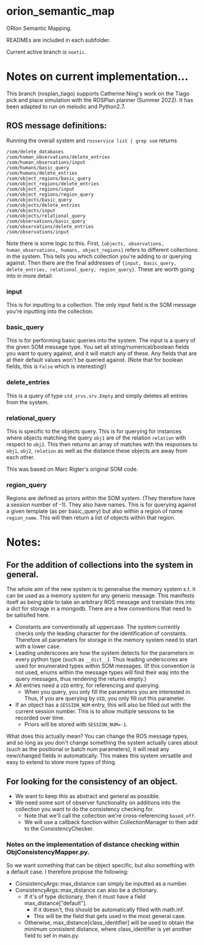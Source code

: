 # orion_semantic_map
ORIon Semantic Mapping.

READMEs are included in each subfolder.

Current active branch is `noetic`.

# Notes on current implementation...
This branch (rosplan_tiago) supports Catherine Ning's work on the Tiago pick and place simulation with the ROSPlan planner (Summer 2022). It has been adapted to run on melodic and Python2.7. 
## ROS message definitions:

Running the overall system and `rosservice list | grep som` returns 
```
/som/delete_databases
/som/human_observations/delete_entries
/som/human_observations/input
/som/humans/basic_query
/som/humans/delete_entries
/som/object_regions/basic_query
/som/object_regions/delete_entries
/som/object_regions/input
/som/object_regions/region_query
/som/objects/basic_query
/som/objects/delete_entries
/som/objects/input
/som/objects/relational_query
/som/observations/basic_query
/som/observations/delete_entries
/som/observations/input
```

Note there is some logic to this. First, `{objects, observations, human_observations, humans, object_regions}` refers to different collections in the system. This tells you which collection you're adding to or querying against. Then there are the final addresses of `{input, basic_query, delete_entries, relational_query, region_query}`. These are worth going into in more detail:

### input
This is for inputting to a collection. The only input field is the SOM message you're inputting into the collection.

### basic_query
This is for performing basic queries into the system. The input is a query of the given SOM message type. You set all string/numerical/boolean fields you want to query against, and it will match any of these. Any fields that are at their default values won't be queried against. (Note that for boolean fields, this is `False` which is interesting!)

### delete_entries
This is a query of type `std_srvs.srv.Empty` and simply deletes all entries from the system.

### relational_query
This is specific to the objects query. This is for querying for instances where objects matching the query `obj1` are of the relation `relation` with respect to `obj2`. This then returns an array of matches with the responses to `obj1`, `obj2`, `relation` as well as the distance these objects are away from each other.

This was based on Marc Rigter's original SOM code.

### region_query
Regions are defined as priors within the SOM system. (They therefore have a session number of -1). They also have names. This is for querying against a given template (as per basic_query) but also within a region of name `region_name`. This will then return a list of objects within that region.

    

# Notes:

## For the addition of collections into the system in general.
The whole aim of the new system is to generalise the memory system s.t. it can be used as a memory system for any generic message. This manifests itself as being able to take an arbitrary ROS message and translate this into a dict for storage in a mongodb. There are a few conventions that need to be satisifed here.
 - Constants are conventionally all uppercase. The system currently checks only the leading character for the identification of constants. Therefore all parameters for storage in the memory system need to start with a lower case.
 - Leading underscores are how the system detects for the parameters in every python type (such as `__dict__`). Thus leading underscores are used for enumerated types within SOM messages. (If this convention is not used, enums within the message types will find their way into the query messages, thus rendering the returns empty.)
 - All entries need a `UID` entry, for referencing and querying. 
    - When you query, you only fill the parameters you are interested in. Thus, if you are querying by `UID`, you only fill out this parameter. 
 - If an object has a `SESSION_NUM` entry, this will also be filled out with the current session number. This is to allow multiple sessions to be recorded over time. 
    - Priors will be stored with `SESSION_NUM=-1`.

What does this actually mean? You can change the ROS message types, and so long as you don't change something the system actually cares about (such as the positional or batch num parameters), it will read any new/changed fields in automatically. This makes this system versatile and easy to extend to store more types of thing. 

## For looking for the consistency of an object.

 - We want to keep this as abstract and general as possible.
 - We need some sort of observer functionality on additions into the collection you want to do the consistency checking for.
   - Note that we'll call the collection we're cross-referencing `based_off`.
   - We will use a callback function within CollectionManager to then add to the ConsistencyChecker.

### Notes on the implementation of distance checking within ObjConsistencyMapper.py.
So we want something that can be object specific, but also something with a default case. I therefore propose the following: 
 - ConsistencyArgs::max_distance can simply be inputted as a number.
 - ConsistencyArgs::max_distance can also be a dictionary.
   - If it's of type dictionary, then it must have a field max_distance["default"].
      - If it doesn't, this should be automatically filled with math.inf.
      - This will be the field that gets used in the most general case.
   - Otherwise, max_distance[class_identifier] will be used to obtain the minimum consistent distance, where class_identifier is yet another field to set in main.py.
